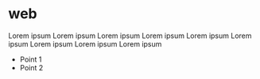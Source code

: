 # web

Lorem ipsum Lorem ipsum Lorem ipsum Lorem ipsum Lorem ipsum Lorem ipsum Lorem ipsum Lorem ipsum Lorem ipsum 

* Point 1
* Point 2
